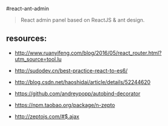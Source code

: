 #react-ant-admin
> React admin panel based on ReactJS &amp; ant design.



## resources:
+ http://www.ruanyifeng.com/blog/2016/05/react_router.html?utm_source=tool.lu
+ http://sudodev.cn/best-practice-react-to-es6/
+ http://blog.csdn.net/haoshidai/article/details/52244620
+ https://github.com/andreypopp/autobind-decorator

+ https://npm.taobao.org/package/n-zepto
+ http://zeptojs.com/#$.ajax
